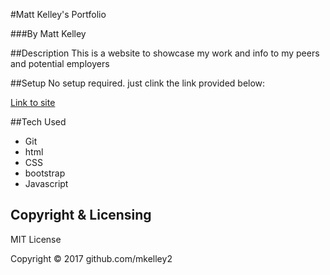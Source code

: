 #Matt Kelley's Portfolio

###By Matt Kelley

##Description
This is a website to showcase my work and info to my peers and potential employers

##Setup
No setup required. just clink the link provided below:

[Link to site](https://mkelley2.github.io/portfolio/)

##Tech Used
- Git
- html
- CSS
- bootstrap
- Javascript

## Copyright & Licensing
MIT License

Copyright &copy; 2017 github.com/mkelley2

